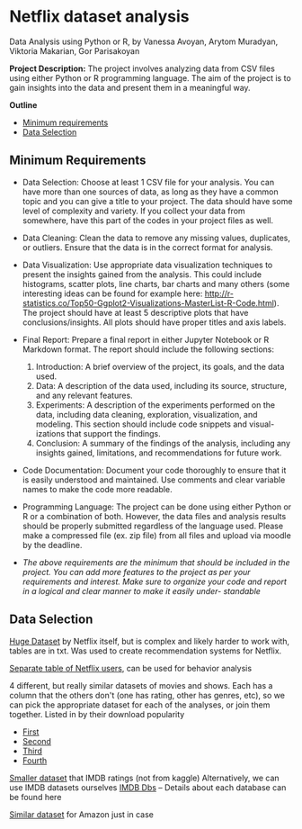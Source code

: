 # Netflix dataset analysis

Data Analysis using Python or R, by Vanessa Avoyan, Arytom Muradyan, Viktoria Makarian, Gor Parisakoyan

**Project Description:** The project involves analyzing data from CSV files using either Python or R
programming language. The aim of the project is to gain insights into the data and present them in a
meaningful way.

**Outline**

- [Minimum requirements](#minimum-requirements)
- [Data Selection](#data-selection)

## Minimum Requirements

- Data Selection: Choose at least 1 CSV file for your analysis. You can have more than one sources of
  data, as long as they have a common topic and you can give a title to your project. The data should
  have some level of complexity and variety. If you collect your data from somewhere, have this part of
  the codes in your project files as well.
- Data Cleaning: Clean the data to remove any missing values, duplicates, or outliers. Ensure that
  the data is in the correct format for analysis.
- Data Visualization: Use appropriate data visualization techniques to present the insights gained
  from the analysis. This could include histograms, scatter plots, line charts, bar charts and many
  others (some interesting ideas can be found for example here: http://r-statistics.co/Top50-Ggplot2-Visualizations-MasterList-R-Code.html). The project should have at least 5 descriptive plots that have
  conclusions/insights. All plots should have proper titles and axis labels.
- Final Report: Prepare a final report in either Jupyter Notebook or R Markdown format. The report
  should include the following sections:

  1. Introduction: A brief overview of the project, its goals, and the data used.
  2. Data: A description of the data used, including its source, structure, and any relevant features.
  3. Experiments: A description of the experiments performed on the data, including data cleaning,
     exploration, visualization, and modeling. This section should include code snippets and visual-
     izations that support the findings.
  4. Conclusion: A summary of the findings of the analysis, including any insights gained, limitations,
     and recommendations for future work.

- Code Documentation: Document your code thoroughly to ensure that it is easily understood and
  maintained. Use comments and clear variable names to make the code more readable.
- Programming Language: The project can be done using either Python or R or a combination of
  both. However, the data files and analysis results should be properly submitted regardless of the
  language used. Please make a compressed file (ex. zip file) from all files and upload via moodle by the
  deadline.
- _The above requirements are the minimum that should be included in the project. You
  can add more features to the project as per your requirements and interest. Make sure
  to organize your code and report in a logical and clear manner to make it easily under-
  standable_

## Data Selection

[Huge Dataset](https://www.kaggle.com/datasets/netflix-inc/netflix-prize-data) by Netflix itself, but is complex and likely harder to work with, tables are in txt. Was used to create recommendation systems for Netflix.

[Separate table of Netflix users](https://www.kaggle.com/datasets/arnavsmayan/netflix-userbase-dataset/data), can be used for behavior analysis

4 different, but really similar datasets of movies and shows. Each has a column that the others don't (one has rating, other has genres, etc), so we can pick the appropriate dataset for each of the analyses, or join them together. Listed in by their download popularity

- [First](https://www.kaggle.com/datasets/shivamb/netflix-shows)
- [Second](https://www.kaggle.com/datasets/ariyoomotade/netflix-data-cleaning-analysis-and-visualization)
- [Third](https://www.kaggle.com/datasets/narayan63/netflix-popular-movies-dataset)
- [Fourth](https://www.kaggle.com/datasets/arnavvvvv/netflix-movies-and-tv-shows)

[Smaller dataset](https://data.world/gonzandrobles/netflix-movies-and-series) that IMDB ratings (not from kaggle)
Alternatively, we can use IMDB datasets ourselves
[IMDB Dbs](https://datasets.imdbws.com/) – Details about each database can be found here

[Similar dataset](https://www.kaggle.com/datasets/shivamb/amazon-prime-movies-and-tv-shows) for Amazon just in case
